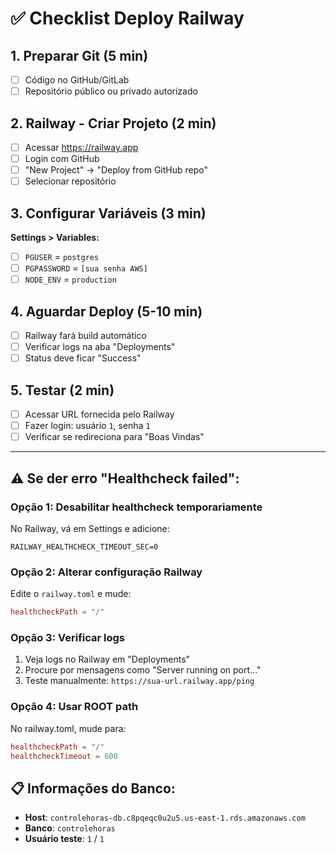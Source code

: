 # ✅ Checklist Deploy Railway

## 1. Preparar Git (5 min)
- [ ] Código no GitHub/GitLab
- [ ] Repositório público ou privado autorizado

## 2. Railway - Criar Projeto (2 min)
- [ ] Acessar https://railway.app
- [ ] Login com GitHub
- [ ] "New Project" → "Deploy from GitHub repo"
- [ ] Selecionar repositório

## 3. Configurar Variáveis (3 min)
**Settings > Variables:**
- [ ] `PGUSER` = `postgres`
- [ ] `PGPASSWORD` = `[sua senha AWS]`
- [ ] `NODE_ENV` = `production`

## 4. Aguardar Deploy (5-10 min)
- [ ] Railway fará build automático
- [ ] Verificar logs na aba "Deployments"
- [ ] Status deve ficar "Success"

## 5. Testar (2 min)
- [ ] Acessar URL fornecida pelo Railway
- [ ] Fazer login: usuário `1`, senha `1`
- [ ] Verificar se redireciona para "Boas Vindas"

---

## ⚠️ Se der erro "Healthcheck failed":

### Opção 1: Desabilitar healthcheck temporariamente
No Railway, vá em Settings e adicione:
```
RAILWAY_HEALTHCHECK_TIMEOUT_SEC=0
```

### Opção 2: Alterar configuração Railway
Edite o `railway.toml` e mude:
```toml
healthcheckPath = "/"
```

### Opção 3: Verificar logs
1. Veja logs no Railway em "Deployments"
2. Procure por mensagens como "Server running on port..."
3. Teste manualmente: `https://sua-url.railway.app/ping`

### Opção 4: Usar ROOT path
No railway.toml, mude para:
```toml
healthcheckPath = "/"
healthcheckTimeout = 600
```

## 📋 Informações do Banco:
- **Host**: `controlehoras-db.c8pqeqc0u2u5.us-east-1.rds.amazonaws.com`
- **Banco**: `controlehoras`
- **Usuário teste**: `1` / `1`
